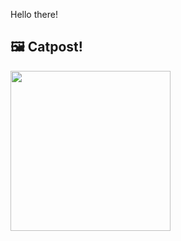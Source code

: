 Hello there!



## 🖼️ Catpost!

<sub>
    <img src="https://cdn2.thecatapi.com/images/arg.jpg" height="256">
</sub>

